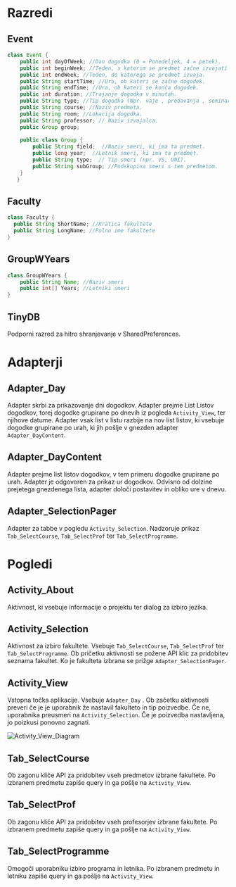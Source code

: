 # Razredi

## Event
```java 
class Event {
    public int dayOfWeek; //Dan dogodka (0 = Ponedeljek, 4 = petek).
    public int beginWeek; //Teden, s katerim se predmet začne izvajati ( teden 1 se začne 1.10).
    public int endWeek; //Teden, do katerega se predmet izvaja.
    public String startTime; //Ura, ob kateri se začne dogodek.
    public String endTime; //Ura, ob kateri se konča dogodek.
    public int duration; //Trajanje dogodka v minutah.
    public String type; //Tip dogodka (Npr. vaje , predavanja , seminarske vaje...).
    public String course; //Naziv predmeta.
    public String room; //Lokacija dogodka.
    public String professor; // Naziv izvajalca.
    public Group group; 
    
    public class Group {  
	    public String field;  //Naziv smeri, ki ima ta predmet.
	    public long year;  //Letnik smeri, ki ima ta predmet.
	    public String type;  // Tip smeri (npr. VS, UNI).
	    public String subGroup; //Podskupina smeri s tem predmetom.
    }
   }
```

  ## Faculty
  ``` java
  class Faculty {  
    public String ShortName; //Kratica fakultete
    public String LongName; //Polno ime fakultete
 }
```
## GroupWYears
```java
class GroupWYears {  
    public String Name; //Naziv smeri
    public int[] Years; //Letniki smeri
}
```
## TinyDB
Podporni razred za hitro shranjevanje v SharedPreferences.

# Adapterji

## Adapter_Day
Adapter skrbi za prikazovanje dni dogodkov. Adapter prejme List Listov dogodkov, torej dogodke grupirane po dnevih iz pogleda  `Activity_View`, ter njihove datume.  Adapter vsak list v listu razbije na nov list listov, ki vsebuje dogodke grupirane po urah, ki jih pošlje v gnezden adapter `Adapter_DayContent`.
## Adapter_DayContent
Adapter prejme list listov dogodkov, v tem primeru dogodke grupirane po urah. Adapter je odgovoren za prikaz ur dogodkov. Odvisno od dolzine prejetega gnezdenega lista, adapter določi postavitev in obliko ure v dnevu.
## Adapter_SelectionPager
Adapter za tabbe v pogledu `Activity_Selection`. Nadzoruje prikaz `Tab_SelectCourse`, `Tab_SelectProf` ter `Tab_SelectProgramme`.
# Pogledi
## Activity_About
Aktivnost, ki vsebuje informacije o projektu ter dialog za izbiro jezika.
## Activity_Selection
Aktivnost za izbiro fakultete. Vsebuje `Tab_SelectCourse`, `Tab_SelectProf` ter `Tab_SelectProgramme`. Ob pričetku aktivnosti se požene API klic za pridobitev seznama fakultet. Ko je fakulteta izbrana se prižge `Adapter_SelectionPager`.
## Activity_View
Vstopna točka aplikacije. Vsebuje `Adapter_Day` . Ob začetku aktivnosti preveri če je je uporabnik že nastavil fakulteto in tip poizvedbe. Če ne, uporabnika preusmeri na `Activity_Selection`. Če je poizvedba nastavljena, jo poizkusi ponovno zagnati.


![Activity_View_Diagram](https://git.rajdit.tk/fuu/fuu-mobile/raw/master/Diagrams/PNG/Activity_.View.png "Title")
## Tab_SelectCourse
Ob zagonu kliče API za pridobitev vseh predmetov izbrane fakultete. Po izbranem predmetu zapiše query in ga pošlje na `Activity_View`.
## Tab_SelectProf
Ob zagonu kliče API za pridobitev vseh profesorjev izbrane fakultete. Po izbranem predmetu zapiše query in ga pošlje na `Activity_View`.
## Tab_SelectProgramme 
Omogoči uporabniku izbiro programa in letnika. Po izbranem predmetu in letniku zapiše query in ga pošlje na `Activity_View`.

  
    

    
